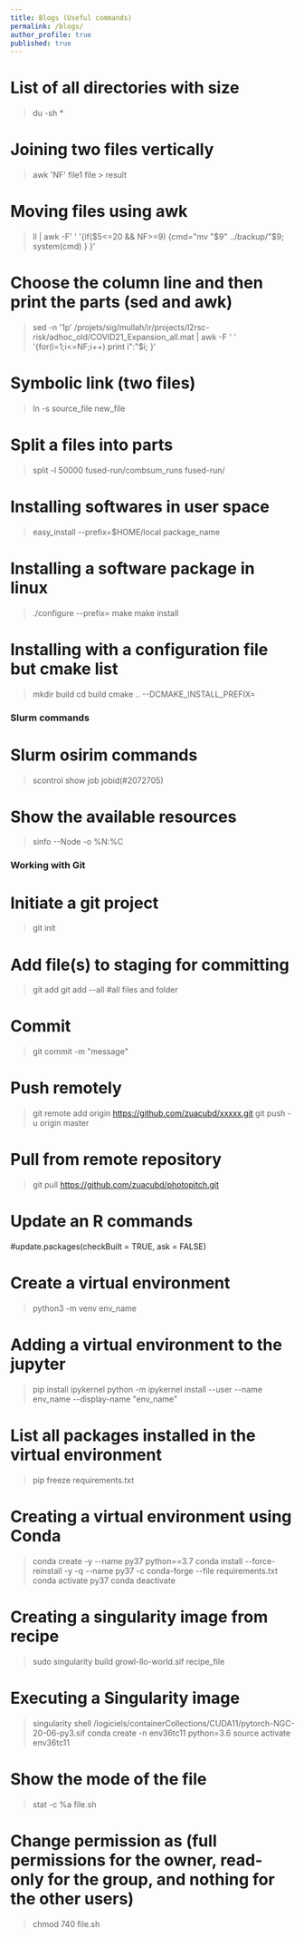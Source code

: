 ```yaml
---
title: Blogs (Useful commands)
permalink: /blogs/
author_profile: true
published: true
---
```


# List of all directories with size
> du -sh *

# Joining two files vertically
> awk 'NF' file1 file > result

# Moving files using awk
> ll | awk -F' ' '{if($5<=20 && NF>=9) {cmd="mv "$9" ../backup/"$9; system(cmd) } }'

# Choose the column line and then print the parts (sed and awk)
> sed -n '1p' /projets/sig/mullah/ir/projects/l2rsc-risk/adhoc_old/COVID21_Expansion_all.mat | awk -F ' ' '{for(i=1;i<=NF;i++) print i":"$i; }'

# Symbolic link (two files)
> ln -s source_file new_file

# Split a files into parts
> split -l 50000 fused-run/combsum_runs fused-run/

# Installing softwares in user space
> easy_install --prefix=$HOME/local package_name

# Installing a software package in linux 
> ./configure --prefix=<instalation directory>
> make 
> make install 

# Installing with a configuration file but cmake list
> mkdir build
> cd build
> cmake .. --DCMAKE_INSTALL_PREFIX=<instalation director>

### Slurm commands
# Slurm osirim commands
> scontrol show job jobid(#2072705)

# Show the available resources
> sinfo --Node -o %N:%C

### Working with Git
# Initiate a git project
> git init

# Add file(s) to staging for committing
> git add <filename>
> git add --all #all files and folder

# Commit
> git commit -m "message"

# Push remotely
> git remote add origin https://github.com/zuacubd/xxxxx.git
> git push -u origin master

# Pull from remote repository
> git pull https://github.com/zuacubd/photopitch.git

# Update an R commands
#update.packages(checkBuilt = TRUE, ask = FALSE)

# Create a virtual environment
> python3 -m venv env_name

# Adding a virtual environment to the jupyter
> pip install ipykernel
> python -m ipykernel install --user --name env_name --display-name "env_name"

# List all packages installed in the virtual environment
> pip freeze requirements.txt

# Creating a virtual environment using Conda
> conda create -y --name py37 python==3.7
> conda install --force-reinstall -y -q --name py37 -c conda-forge --file requirements.txt
> conda activate py37
> conda deactivate

# Creating a singularity image from recipe 
> sudo singularity build growl-llo-world.sif recipe_file

# Executing a Singularity image
> singularity shell /logiciels/containerCollections/CUDA11/pytorch-NGC-20-06-py3.sif
> conda create -n env36tc11 python=3.6
> source activate env36tc11

# Show the mode of the file
> stat -c %a file.sh

# Change permission as (full permissions for the owner, read-only for the group, and nothing for the other users)
> chmod 740 file.sh
